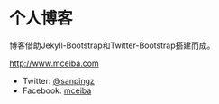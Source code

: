# 个人博客

博客借助Jekyll-Bootstrap和Twitter-Bootstrap搭建而成。

<http://www.mceiba.com>

 - Twitter: [@sanpingz](http://twitter.com/#!/sanpingz)
 - Facebook: [mceiba](https://www.facebook.com/#!/mceiba)

